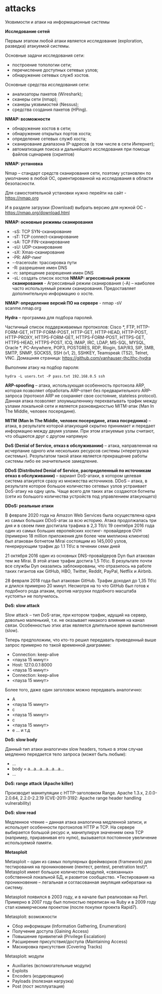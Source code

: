 # attacks
Уязвимости и атаки на информационные системы

**Исследование сетей**

Первым этапом любой атаки является исследование (exploration, разведка) атакуемой системы.

Основные задачи исследования сети:
- построение топологии сети;
- перечисление доступных сетевых узлов;
- обнаружение сетевых служб хостов.

Основные средства исследования сети:
- анализаторы пакетов (Wireshark);
- сканеры сети (nmap);
- сканеры уязвимостей (Nessus);
- средства создания пакетов (HPing).

**NMAP: возможности**
- обнаружение хостов в сети;
- обнаружение открытых портов хоста;
- определение сетевых служб хоста;
- сканирование диапазона IP-адресов (в том числе в сети Интернет);
- автоматизация поиска и дальнейшего исследования при помощи файлов сценариев (скриптов)

**NMAP: установка**

Nmap – стандарт средств сканирования сети, поэтому установлен по умолчанию в любой ОС, ориентированной на исследования в области безопасности.

Для самостоятельной установки нужно перейти на сайт - https://nmap.org

И в разделе загрузки (Download) выбрать версию для нужной ОС - https://nmap.org/download.html

**NMAP: основные режимы сканирования**
- -sS: TCP SYN-сканирование
- -sT: TCP connect-сканирование
- -sА: TCP FIN-сканирование
- -sU: UDP-сканирование
- -sX: Xmas-сканирование
- -PR: ARP-пинг
- --traceroute: трассировка пути
- -R: разрешение имен DNS
- -n: запрещение разрешения имен DNS
- -sL: создать список хостов
**NMAP: агрессивный режим сканирования** - Агрессивный режим сканирования (-A) – наиболее часто используемый режим сканирования. Предоставляет дополнительную информацию о хосте.

**NMAP: определение версий ПО на сервере** - nmap -sV scanme.nmap.org

**Hydra** – программа для подбора паролей.

Частичный список поддерживаемых протоколов: Cisco *, FTP, HTTP-FORM-GET, HTTP-FORM-POST, HTTP-GET, HTTP-HEAD, HTTP-POST, HTTP-PROXY, HTTPS-FORM-GET, HTTPS-FORM-POST, HTTPS-GET, HTTPS-HEAD, HTTPS-POST, ICQ, IMAP, IRC, LDAP, MS-SQL, MYSQL, Oracle *, PC-Anywhere, POP3, POSTGRES, RDP, Rlogin, SAP/R3, SIP, SMB, SMTP, SNMP, SOCKS5, SSH (v1, 2), SSHKEY, Teamspeak (TS2), Telnet, VNC. Домашняя страница: https://github.com/vanhauser-thc/thc-hydra

Выполним атаку на подбор пароля:
```
hydra -L users.txt -P pass.txt 192.168.0.5 ssh
```
**ARP-spoofing** – атака, использующая особенность протокола ARP, которая позволяет обработать ARP-ответ без предварительного ARP- запроса (протокол ARP не сохраняет свое состояние, stateless protocol). Данная атака позволяет злоумышленнику перехватывать трафик между узлами локальной сети и является разновидностью MITM-атак (Man In The Middle, человек посередине).

**MITM (Man In The Middle, человек посередине, атака посредника)** – атака, в результате которой атакующий скрытно принимает и передает информацию между двумя узлами. При этом атакуемые узлы считают, что общаются друг с другом напрямую

**DoS (Denial of Service, отказ в обслуживании)** – атака, направленная на исчерпание одного или нескольких ресурсов системы («перегрузка системы»). Результатом такой атаки является прекращение работы системы либо ее значительное замедление.

**DDoS (Distributed Denial of Service, распределенный по источникам отказ в обслуживании)** – вариант DoS-атаки, в котором целевая система атакуется сразу из множества источников. DDoS – атака, в результате которое большое количество сетевых узлов устраивает DoS-атаку на одну цель. Чаще всего для таких атак создаются ботнеты (сети из большого количества устройств под управлением атакующего)

**DDoS: реальные атаки**

В феврале 2020 года на Amazon Web Services была осуществлена одна из самых больших DDoS-атак за всю историю. Атака продолжалась три дня и в своем пике достигала трафика в 2,3 Тб/с 19 сентября 2016 года один из самых больших европейских хостинг- провайдеров OVH (примерно 18 million приложения для более чем миллиона клиентов) был атакован ботнетом Mirai состоящим из 145,000 узлов, генерирующим трафик до 1.1 Тб\с в течении семи дней

21 октября 2016 один из основных DNS-провайдеров Dyn был атакован тем же Mirai. В этой атаке трафик достига 1,5 Тб\с. В результате почти все службы Dyn оказались заблокированы, что отразилось на работе таких гигантов как GitHub, HBO, Twitter, Reddit, PayPal, Netflix и Airbnb.

28 февраля 2018 года был атакован GitHub. Трафик доходил до 1,35 Тб\с и длился примерно 20 минут. Несмотря на то что GitHub был готов к подобного рода атакам, против нагрузки подобного масштаба «устоять» не получилось.

**DoS: slow attack**

Slow attack – тип DoS-атак, при котором трафик, идущий на сервер, довольно маленький, т.е. не оказывает никакого влияния на канал связи. Особенностью этих атак является длительное время выполнения (slow).

Теперь предположим, что кто-то решил передавать приведенный выше запрос примерно по такой временной диаграмме:
- Connection: keep-alive
- <пауза 15 минут>
- Host: 127.0.0.1:8000
- <пауза 15 минут>
- Connection: keep-alive
- <пауза 15 минут>

Более того, даже один заголовок можно передавать аналогично:
- A
- <пауза 15 минут>
- с
- <пауза 15 минут>
- с
- <пауза 15 минут>
- e ... и т.д

**DoS: slow body**

Данный тип атаки аналогичен slow headers, только в этом случае медленно передается тело запроса (может быть любым):
- ...
- body = a...a...a...a...a...a...
- ...

**DoS: range attack (Apache killer)**

Производит манипуляции с HTTP-заголовком Range. Apache 1.3.x, 2.0.0-2.0.64, 2.2.0-2.2.19 (CVE-2011-3192: Apache range header handling vulnerability)

**DoS: slow read**

Медленное чтение – данная атака аналогична медленной записи, и использует особенности протоколов HTTP и TCP. На сервере выбирается большой ресурс и, манипулируя значением окна TCP (например, приравнивая его нулю), вызывается постоянное увеличение используемой памяти.

**Metasploit**

Metasploit – один из самых популярных фреймворков (framework) для тестирования на проникновение (пентест, pentest, penetration test)*. Metasploit имеет большое количество модулей, «связанных» собственной локальной БД, и развитое сообщество. *Тестирования на проникновение – легальная и согласованная эмуляция кибератаки на систему.

Metasploit появился в 2003 году, и в начале был реализован на Perl. Примерно в 2007 году был полностью переписан на Ruby и в 2009 году стал коммерческим проектом (после покупки проекта Rapid7).

Metasploit: возможности
- Сбор информации (Information Gathering, Enumeration)
- Получение доступа (Gaining Access)
- Повышение привилегий (Privilege Escalation)
- Расширение присутствия/доступа (Maintaining Access)
- Маскировка присутствия (Covering Tracks)

Metasploit: модули
- Auxiliaries (вспомогательные модули)
- Exploits
- Encoders (кодировщики)
- Payloads (полезная нагрузка)
- Post (пост эксплуатация)
